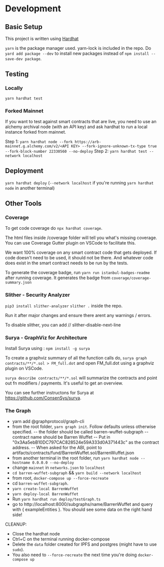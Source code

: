 # Development

## Basic Setup

This project is written using [Hardhat](https://hardhat.org/)

`yarn` is the package manager used. yarn-lock is included in the repo. Do `yard add package --dev` to install new packages instead of `npm install --save-dev package`.

## Testing

### Locally

`yarn hardhat test`

### Forked Mainnet

If you want to test against smart contracts that are live, you need to use an alchemy archival node (with an API key) and ask hardhat to run a local instance forked from mainnet.

Step 1: `yarn hardhat node --fork https://arb-mainnet.g.alchemy.com/v2/<API KEY> --fork-ignore-unknown-tx-type true --fork-block-number 22330560 --no-deploy`
Step 2: `yarn hardhat test --network localhost`

## Deployment

`yarn hardhat deploy` (`--network localhost` if you're running `yarn hardhat node` in another terminal)

## Other Tools

### Coverage

To get code coverage do `npx hardhat coverage`.

The html files inside /coverage folder will tell you what's missing coverage. You can use Coverage Gutter plugin on VSCode to facilitate this.

We want 100% coverage on any smart contract code that gets deployed. If code doesn't need to be used, it should not be there. And whatever code does exist in the smart contract needs to be run by the tests.

To generate the coverage badge, run `yarn run istanbul-badges-readme` after running coverage. It generates the badge from `coverage/coverage-summary.json`

### Slither - Security Analyzer

`pip3 install slither-analyzer`
`slither .` inside the repo.

Run it after major changes and ensure there arent any warnings / errors.

To disable slither, you can add // slither-disable-next-line <rule>

### Surya - GraphViz for Architecture

Install Surya using : `npm install -g surya`

To create a graphviz summary of all the function calls do, `surya graph contracts/**/*.sol > FM_full.dot` and open FM_full.dot using a graphviz plugin on VSCode.

`surya describe contracts/**/*.sol` will summarize the contracts and point out fn modifiers / payments. It's useful to get an overview.

You can see further instructons for Surya at https://github.com/ConsenSys/surya.

### The Graph

- yarn add @graphprotocol/graph-cli
- from the root folder, `yarn graph init`. Follow defaults unless otherwise specified.
  -- the folder should be called barren-wuffet-subgraph
  -- contract name should be Barren Wuffet
  -- Put in "0x3Aa5ebB10DC797CAC828524e59A333d0A371443c" as the contract address.
  -- When asked for the ABI, point to artifacts/contracts/fund/BarrenWuffet.sol/BarrenWuffet.json
- from another terminal in the root folder, run `yarn hardhat node --hostname 0.0.0.0 --no-deploy`
- change `mainnet` in `networks.json` to `localhost`
- `cd barren-wuffet-subgraph` && `yarn build --network localhost`
- from root, `docker-compose up --force-recreate`
- cd `barren-wuffet-subgraph`.
- `yarn create-local BarrenWuffet`
- `yarn deploy-local BarrenWuffet`
- Run `yarn hardhat run deploy/testGraph.ts`
- go to http://localhost:8000/subgraphs/name/BarrenWuffet and query with { exampleEntities }. You should see some data on the right hand side!

CLEANUP:

- Close the hardhat node
- Ctrl+C on the terminal running docker-compose
- Delete the `data` folder created for IPFS and postgres (might have to use `sudo`).
- You also need to `--force-recreate` the next time you're doing `docker-compose up`
